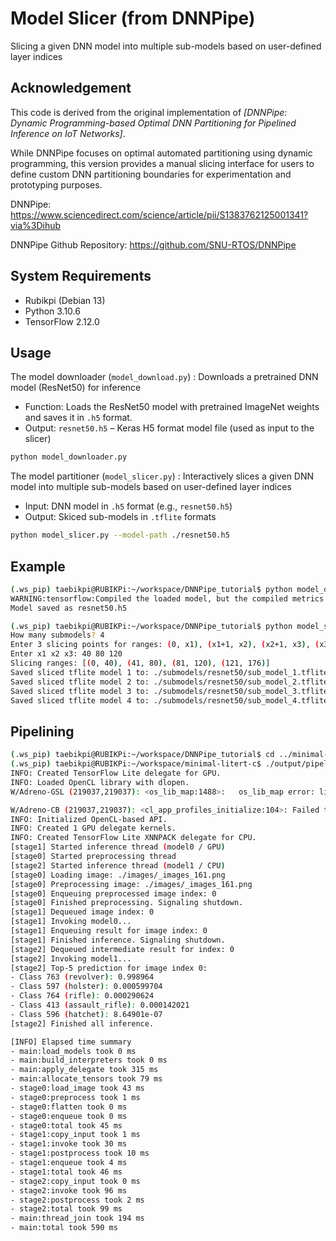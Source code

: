 # Model Slicer (from DNNPipe)
Slicing a given DNN model into multiple sub-models based on user-defined layer indices

## Acknowledgement
This code is derived from the original implementation of 
*[DNNPipe: Dynamic Programming-based Optimal DNN Partitioning for Pipelined Inference on IoT Networks]*.

While DNNPipe focuses on optimal automated partitioning using dynamic programming, 
this version provides a manual slicing interface for users to define custom DNN partitioning boundaries for experimentation and prototyping purposes.

DNNPipe: https://www.sciencedirect.com/science/article/pii/S1383762125001341?via%3Dihub

DNNPipe Github Repository: https://github.com/SNU-RTOS/DNNPipe

## System Requirements

- Rubikpi (Debian 13)
- Python 3.10.6
- TensorFlow 2.12.0

## Usage
The model downloader (`model_download.py`) : Downloads a pretrained DNN model (ResNet50) for inference
  - Function: Loads the ResNet50 model with pretrained ImageNet weights and saves it in `.h5` format.
  - Output: `resnet50.h5` – Keras H5 format model file (used as input to the slicer)  
  ```bash
  python model_downloader.py 
  ```

The model partitioner (`model_slicer.py`) : Interactively slices a given DNN model into multiple sub-models based on user-defined layer indices
  - Input: DNN model in `.h5` format (e.g., `resnet50.h5`)
  - Output: Skiced sub-models in `.tflite` formats
  ```bash
  python model_slicer.py --model-path ./resnet50.h5
  ```

## Example
  ```bash
  (.ws_pip) taebikpi@RUBIKPi:~/workspace/DNNPipe_tutorial$ python model_downloader.py 
  WARNING:tensorflow:Compiled the loaded model, but the compiled metrics have yet to be built. `model.compile_metrics` will be empty until you train or evaluate the model.
  Model saved as resnet50.h5

  (.ws_pip) taebikpi@RUBIKPi:~/workspace/DNNPipe_tutorial$ python model_slicer.py --model-path ./resnet50.h5
  How many submodels? 4
  Enter 3 slicing points for ranges: (0, x1), (x1+1, x2), (x2+1, x3), (x3+1, 176)
  Enter x1 x2 x3: 40 80 120
  Slicing ranges: [(0, 40), (41, 80), (81, 120), (121, 176)]
  Saved sliced tflite model 1 to: ./submodels/resnet50/sub_model_1.tflite
  Saved sliced tflite model 2 to: ./submodels/resnet50/sub_model_2.tflite
  Saved sliced tflite model 3 to: ./submodels/resnet50/sub_model_3.tflite
  Saved sliced tflite model 4 to: ./submodels/resnet50/sub_model_4.tflite
  ```

 ## Pipelining
  ```bash
(.ws_pip) taebikpi@RUBIKPi:~/workspace/DNNPipe_tutorial$ cd ../minimal-litert-c/
(.ws_pip) taebikpi@RUBIKPi:~/workspace/minimal-litert-c$ ./output/pipeline ./models/sub_model_1.tflite ./models/sub_model_2.tflite ./images/_images_161.png 
INFO: Created TensorFlow Lite delegate for GPU.
INFO: Loaded OpenCL library with dlopen.
W/Adreno-GSL (219037,219037): <os_lib_map:1488>:   os_lib_map error: libadreno_app_profiles.so: cannot open shared object file: No such file or directory, on 'libadreno_app_profiles.so'

W/Adreno-CB (219037,219037): <cl_app_profiles_initialize:104>: Failed to load the app profiles library libadreno_app_profiles.so!
INFO: Initialized OpenCL-based API.
INFO: Created 1 GPU delegate kernels.
INFO: Created TensorFlow Lite XNNPACK delegate for CPU.
[stage1] Started inference thread (model0 / GPU)
[stage0] Started preprocessing thread
[stage2] Started inference thread (model1 / CPU)
[stage0] Loading image: ./images/_images_161.png
[stage0] Preprocessing image: ./images/_images_161.png
[stage0] Enqueuing preprocessed image index: 0
[stage0] Finished preprocessing. Signaling shutdown.
[stage1] Dequeued image index: 0
[stage1] Invoking model0...
[stage1] Enqueuing result for image index: 0
[stage1] Finished inference. Signaling shutdown.
[stage2] Dequeued intermediate result for index: 0
[stage2] Invoking model1...
[stage2] Top-5 prediction for image index 0:
- Class 763 (revolver): 0.998964
- Class 597 (holster): 0.000599704
- Class 764 (rifle): 0.000290624
- Class 413 (assault_rifle): 0.000142021
- Class 596 (hatchet): 8.64901e-07
[stage2] Finished all inference.

[INFO] Elapsed time summary
- main:load_models took 0 ms
- main:build_interpreters took 0 ms
- main:apply_delegate took 315 ms
- main:allocate_tensors took 79 ms
- stage0:load_image took 43 ms
- stage0:preprocess took 1 ms
- stage0:flatten took 0 ms
- stage0:enqueue took 0 ms
- stage0:total took 45 ms
- stage1:copy_input took 1 ms
- stage1:invoke took 30 ms
- stage1:postprocess took 10 ms
- stage1:enqueue took 4 ms
- stage1:total took 46 ms
- stage2:copy_input took 0 ms
- stage2:invoke took 96 ms
- stage2:postprocess took 2 ms
- stage2:total took 99 ms
- main:thread_join took 194 ms
- main:total took 590 ms
  ```  


 
